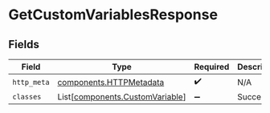 # GetCustomVariablesResponse


## Fields

| Field                                                                        | Type                                                                         | Required                                                                     | Description                                                                  |
| ---------------------------------------------------------------------------- | ---------------------------------------------------------------------------- | ---------------------------------------------------------------------------- | ---------------------------------------------------------------------------- |
| `http_meta`                                                                  | [components.HTTPMetadata](../../models/components/httpmetadata.md)           | :heavy_check_mark:                                                           | N/A                                                                          |
| `classes`                                                                    | List[[components.CustomVariable](../../models/components/customvariable.md)] | :heavy_minus_sign:                                                           | Success                                                                      |